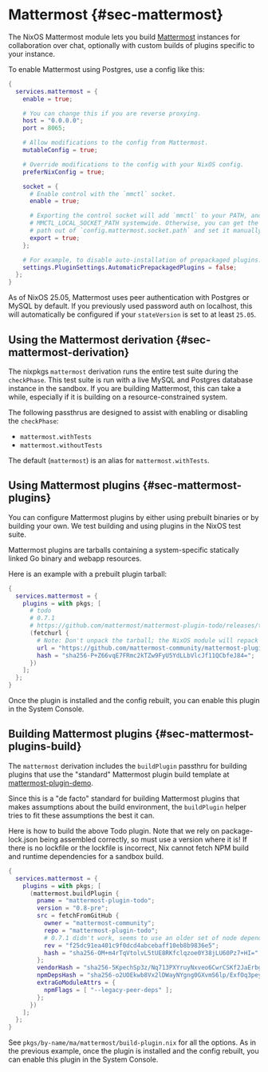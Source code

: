# Mattermost {#sec-mattermost}

The NixOS Mattermost module lets you build [Mattermost](https://mattermost.com)
instances for collaboration over chat, optionally with custom builds of plugins
specific to your instance.

To enable Mattermost using Postgres, use a config like this:

```nix
{
  services.mattermost = {
    enable = true;

    # You can change this if you are reverse proxying.
    host = "0.0.0.0";
    port = 8065;

    # Allow modifications to the config from Mattermost.
    mutableConfig = true;

    # Override modifications to the config with your NixOS config.
    preferNixConfig = true;

    socket = {
      # Enable control with the `mmctl` socket.
      enable = true;

      # Exporting the control socket will add `mmctl` to your PATH, and export
      # MMCTL_LOCAL_SOCKET_PATH systemwide. Otherwise, you can get the socket
      # path out of `config.mattermost.socket.path` and set it manually.
      export = true;
    };

    # For example, to disable auto-installation of prepackaged plugins.
    settings.PluginSettings.AutomaticPrepackagedPlugins = false;
  };
}
```

As of NixOS 25.05, Mattermost uses peer authentication with Postgres or
MySQL by default. If you previously used password auth on localhost,
this will automatically be configured if your `stateVersion` is set to at least
`25.05`.

## Using the Mattermost derivation {#sec-mattermost-derivation}

The nixpkgs `mattermost` derivation runs the entire test suite during the
`checkPhase`. This test suite is run with a live MySQL and Postgres database
instance in the sandbox. If you are building Mattermost, this can take a while,
especially if it is building on a resource-constrained system.

The following passthrus are designed to assist with enabling or disabling
the `checkPhase`:

- `mattermost.withTests`
- `mattermost.withoutTests`

The default (`mattermost`) is an alias for `mattermost.withTests`.

## Using Mattermost plugins {#sec-mattermost-plugins}

You can configure Mattermost plugins by either using prebuilt binaries or by
building your own. We test building and using plugins in the NixOS test suite.

Mattermost plugins are tarballs containing a system-specific statically linked
Go binary and webapp resources.

Here is an example with a prebuilt plugin tarball:

```nix
{
  services.mattermost = {
    plugins = with pkgs; [
      # todo
      # 0.7.1
      # https://github.com/mattermost/mattermost-plugin-todo/releases/tag/v0.7.1
      (fetchurl {
        # Note: Don't unpack the tarball; the NixOS module will repack it for you.
        url = "https://github.com/mattermost-community/mattermost-plugin-todo/releases/download/v0.7.1/com.mattermost.plugin-todo-0.7.1.tar.gz";
        hash = "sha256-P+Z66vqE7FRmc2kTZw9FyU5YdLLbVlcJf11QCbfeJ84=";
      })
    ];
  };
}
```

Once the plugin is installed and the config rebuilt, you can enable this plugin
in the System Console.

## Building Mattermost plugins {#sec-mattermost-plugins-build}

The `mattermost` derivation includes the `buildPlugin` passthru for building
plugins that use the "standard" Mattermost plugin build template at
[mattermost-plugin-demo](https://github.com/mattermost/mattermost-plugin-demo).

Since this is a "de facto" standard for building Mattermost plugins that makes
assumptions about the build environment, the `buildPlugin` helper tries to fit
these assumptions the best it can.

Here is how to build the above Todo plugin. Note that we rely on
package-lock.json being assembled correctly, so must use a version where it is!
If there is no lockfile or the lockfile is incorrect, Nix cannot fetch NPM build
and runtime dependencies for a sandbox build.

```nix
{
  services.mattermost = {
    plugins = with pkgs; [
      (mattermost.buildPlugin {
        pname = "mattermost-plugin-todo";
        version = "0.8-pre";
        src = fetchFromGitHub {
          owner = "mattermost-community";
          repo = "mattermost-plugin-todo";
          # 0.7.1 didn't work, seems to use an older set of node dependencies.
          rev = "f25dc91ea401c9f0dcd4abcebaff10eb8b9836e5";
          hash = "sha256-OM+m4rTqVtolvL5tUE8RKfclqzoe0Y38jLU60Pz7+HI=";
        };
        vendorHash = "sha256-5KpechSp3z/Nq713PXYruyNxveo6CwrCSKf2JaErbgg=";
        npmDepsHash = "sha256-o2UOEkwb8Vx2lDWayNYgng0GXvmS6lp/ExfOq3peyMY=";
        extraGoModuleAttrs = {
          npmFlags = [ "--legacy-peer-deps" ];
        };
      })
    ];
  };
}
```

See `pkgs/by-name/ma/mattermost/build-plugin.nix` for all the options.
As in the previous example, once the plugin is installed and the config rebuilt,
you can enable this plugin in the System Console.
